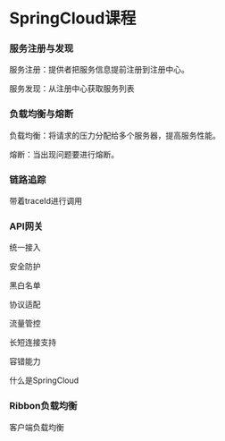 # SpringCloud课程

### 服务注册与发现

服务注册：提供者把服务信息提前注册到注册中心。

服务发现：从注册中心获取服务列表

### 负载均衡与熔断

负载均衡：将请求的压力分配给多个服务器，提高服务性能。

熔断：当出现问题要进行熔断。

### 链路追踪

带着traceId进行调用

### API网关

统一接入

安全防护

黑白名单

协议适配

流量管控

长短连接支持

容错能力

什么是SpringCloud

### Ribbon负载均衡

客户端负载均衡